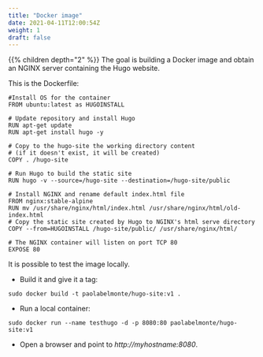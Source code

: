 ```yaml
---
title: "Docker image"
date: 2021-04-11T12:00:54Z
weight: 1
draft: false
---
```

{{% children depth="2" %}}
The goal is building a Docker image and obtain an NGINX server containing the Hugo website.

This is the Dockerfile: 

```
#Install OS for the container 
FROM ubuntu:latest as HUGOINSTALL

# Update repository and install Hugo
RUN apt-get update
RUN apt-get install hugo -y

# Copy to the hugo-site the working directory content
# (if it doesn't exist, it will be created)
COPY . /hugo-site

# Run Hugo to build the static site
RUN hugo -v --source=/hugo-site --destination=/hugo-site/public

# Install NGINX and rename default index.html file
FROM nginx:stable-alpine
RUN mv /usr/share/nginx/html/index.html /usr/share/nginx/html/old-index.html
# Copy the static site created by Hugo to NGINX's html serve directory
COPY --from=HUGOINSTALL /hugo-site/public/ /usr/share/nginx/html/

# The NGINX container will listen on port TCP 80
EXPOSE 80

```

It is possible to test the image locally.

- Build it and give it a tag:

```
sudo docker build -t paolabelmonte/hugo-site:v1 .
```

- Run a local container:

```
sudo docker run --name testhugo -d -p 8080:80 paolabelmonte/hugo-site:v1
```

- Open a browser and point to *http://_myhostname_:8080*.
